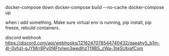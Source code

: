 docker-compose down
docker-compose build --no-cache
docker-compose up

when i add something. Make sure virtual env is running, pip install, pip freeze, rebuild containers.

discord webhook https://discord.com/api/webhooks/1216247078544740432/qaeahy5_b1m-4I-0vhzl-gJYMrr8Py0f4FtvIwo3wedlhzTf8BS_zWa-3teSUbjafCxm